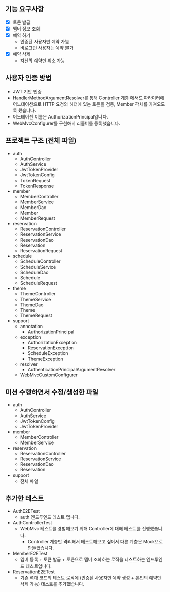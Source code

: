 ## 기능 요구사항
- [x] 토큰 발급
- [x] 멤버 정보 조회
- [x] 예약 하기
  - 인증된 사용자만 예약 가능
  - 비로그인 사용자는 예약 불가
- [x] 예약 삭제
  - 자신의 예약만 취소 가능

## 사용자 인증 방법
- JWT 기반 인증
- HandlerMethodArgumentResolver를 통해 Controller 계층 메서드 파라미터에 어노테이션으로 HTTP 요청의 헤더에 있는 토큰을 검증, Member 객체를 가져오도록 했습니다.
- 어노테이션 이름은 AuthorizationPrincipal입니다.
- WebMvcConfigurer를 구현해서 리졸버를 등록했습니다.

## 프로젝트 구조 (전체 파일)
- auth
  - AuthController
  - AuthService
  - JwtTokenProvider
  - JwtTokenConfig
  - TokenRequest
  - TokenResponse
- member
  - MemberController
  - MemberService
  - MemberDao
  - Member
  - MemberRequest
- reservation
  - ReservationController
  - ReservationService
  - ReservationDao
  - Reservation
  - ReservationRequest
- schedule
  - ScheduleController
  - ScheduleService
  - ScheduleDao
  - Schedule
  - ScheduleRequest
- theme
  - ThemeController
  - ThemeService
  - ThemeDao
  - Theme
  - ThemeRequest
- support
  - annotation
    - AuthorizationPrincipal
  - exception
    - AuthorizationException
    - ReservationException
    - ScheduleException
    - ThemeException
  - resolver
    - AuthenticationPrincipalArgumentResolver
  - WebMvcCustomConfigurer

## 미션 수행하면서 수정/생성한 파일
- auth
  - AuthController
  - AuthService
  - JwtTokenConfig
  - JwtTokenProvider
- member
  - MemberController
  - MemberService
- reservation
  - ReservationController
  - ReservationService
  - ReservationDao
  - Reservation
- support
  - 전체 파일

## 추가한 테스트
- AuthE2ETest
  - auth 엔드투엔드 테스트 입니다.
- AuthControllerTest
  - WebMvc 테스트를 경험해보기 위해 Controller에 대해 테스트를 진행했습니다.
    - Controller 계층만 격리해서 테스트해보고 싶어서 다른 계층은 Mock으로 만들었습니다.
- MemberE2ETest
  - 멤버 등록 + 토큰 발급 + 토큰으로 멤버 조회하는 로직을 테스트하는 엔드투엔드 테스트입니다.
- ReservationE2ETest
  - 기존 뼈대 코드의 테스트 로직에 (인증된 사용자만 예약 생성 + 본인의 예약만 삭제 가능) 테스트를 추가했습니다.
